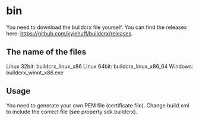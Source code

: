 # bin
You need to download the buildcrx file yourself. You can find the
releases here: https://github.com/kylehuff/buildcrx/releases.

## The name of the files
Linux 32bit: buildcrx_linux_x86
Linux 64bit: buildcrx_linux_x86_64
Windows: buildcrx_winnt_x86.exe

## Usage
You need to generate your own PEM file (certificate file). Change build.xml
to include the correct file (see property sdk.buildcrx).
